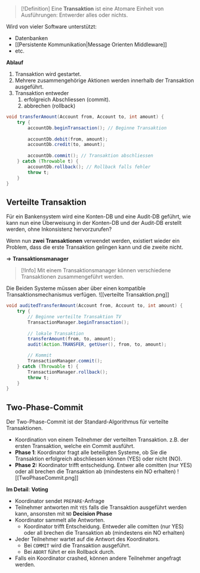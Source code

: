 >[!Definition]
>Eine **Transaktion** ist eine Atomare Einheit von Ausführungen: Entwerder alles oder nichts.

Wird von vieler Software unterstützt:
- Datenbanken
- [[Persistente Kommunikation|Message Orienten Middleware]]
- etc.

**Ablauf**
1. Transaktion wird gestartet.
2. Mehrere zusammengehörige Aktionen werden innerhalb der Transaktion ausgeführt.
3. Transaktion entweder
	1. erfolgreich Abschliessen (commit).
	2. abbrechen (rollback)

```java
void transferAmount(Account from, Account to, int amount) {
	try {
		accountDb.beginTransaction(); // Beginne Transaktion
		
		accountDb.debit(from, amount); 
		accountDb.credit(to, amount); 
		
		accountDb.commit(); // Transaktion abschliessen
	} catch (Throwable t) {
		accountDb.rollback(); // Rollback falls fehler
		throw t;
	}
}
```


## Verteilte Transaktion
Für ein Bankensystem wird eine Konten-DB und eine Audit-DB geführt, wie kann nun eine Überweisung in der Konten-DB und der Audit-DB erstellt werden, ohne Inkonsistenz hervorzurufen?


Wenn nun **zwei Transaktionen** verwendet werden, existiert wieder ein Problem, dass die erste Transaktion gelingen kann und die zweite nicht.

=> **Transaktionsmanager**

>[!Info]
>Mit einem Transaktionsmanager können verschiedene Transaktionen zusammengeführt werden.

Die Beiden Systeme müssen aber über einen kompatible Transaktionsmechanismus verfügen.
![[verteilte Transaktion.png]]
```java
void auditedTransferAmount(Account from, Account to, int amount) {
	try {
		// Beginne verteilte Transaktion TV
		TransactionManager.beginTransaction(); 
	
		// lokale Transaktion
		transferAmount(from, to, amount); 
		audit(Action.TRANSFER, getUser(), from, to, amount); 

		// Kommit
		TransactionManager.commit();
	} catch (Throwable t) {
		TransactionManager.rollback(); 
		throw t;
	}
}
```


## Two-Phase-Commit
Der Two-Phase-Commit ist der Standard-Algorithmus für verteilte Transaktionen.
- Koordination von einem Teilnehmer der verteilten Transaktion. z.B. der ersten Transaktion, welche ein Commit ausführt.
- **Phase 1**: Koordinator fragt alle beteiligten Systeme, ob Sie die Transaktion erfolgreich abschliessen können (YES) oder nicht (NO).
- **Phase 2:** Koordinator trifft entscheidung. Entwer alle comitten (nur YES) oder all brechen die Transaktion ab (mindestens ein NO erhalten)
![[TwoPhaseCommit.png]]

**Im Detail**:
**Voting**
- Koordinator sendet `PREPARE`-Anfrage
- Teilnehmer antworten mit `YES` falls die Transaktion ausgeführt werden kann, ansonsten mit `NO`
**Decision Phase**
- Koordinator sammelt alle Antworten.
	- Koordinator trifft Entscheidung. Entweder alle comitten (nur YES) oder all brechen die Transaktion ab (mindestens ein NO erhalten)
- Jeder Teilnehmer wartet auf die Antwort des Koordinators.
	- Bei `COMMIT` wird die Transaktion ausgeführt.
	- Bei `ABORT` führt er ein Rollback durch.
- Falls ein Koordinator crashed, können andere Teilnehmer angefragt werden.